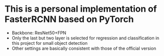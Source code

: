 # This is a personal implementation of FasterRCNN based on PyTorch
- Backbone: ResNet50+FPN
- Only the last but two layer is selected for regression and classification in this project for small object detection
- Other settings are basically consistent with those of the official version
